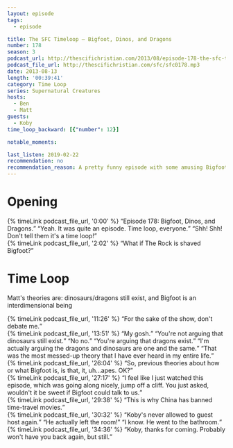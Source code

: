 ```yaml
---
layout: episode
tags:
  - episode

title: The SFC Timeloop – Bigfoot, Dinos, and Dragons
number: 178
season: 3
podcast_url: http://thescifichristian.com/2013/08/episode-178-the-sfc-timeloop-bigfoot-dinos-and-dragons/
podcast_file_url: http://thescifichristian.com/sfc/sfc0178.mp3
date: 2013-08-13
length: '00:39:41'
category: Time Loop
series: Supernatural Creatures
hosts:
  - Ben
  - Matt
guests:
  - Koby
time_loop_backward: [{"number": 12}]

notable_moments:

last_listen: 2019-02-22
recommendation: no
recommendation_reason: A pretty funny episode with some amusing Bigfoot theories, but no.
---
```

# Opening
<div class="quote">
  {% timeLink podcast_file_url, '0:00' %}
  <q class="matt">Episode 178: Bigfoot, Dinos, and Dragons.</q>
  <q class="ben">Yeah. It was quite an episode. Time loop, everyone.</q>
  <q class="matt">Shh! Shh! Don't tell them it's a time loop!</q>
</div>

<div class="quote">
  {% timeLink podcast_file_url, '2:02' %}
  <q class="ben">What if The Rock is shaved Bigfoot?</q>
</div>

# Time Loop
Matt's theories are: dinosaurs/dragons still exist, and Bigfoot is an interdimensional being

<div class="quote">
  {% timeLink podcast_file_url, '11:26' %}
  <q class="matt">For the sake of the show, don't debate me.</q>
</div>

<div class="quote">
  {% timeLink podcast_file_url, '13:51' %}
  <q class="koby">My gosh.</q>
  <q class="ben">You're not arguing that dinosaurs still exist.</q>
  <q class="matt">No no.</q>
  <q class="ben">You're arguing that dragons exist.</q>
  <q class="matt">I'm actually arguing the dragons and dinosaurs are one and the same.</q>
  <q class="ben">That was the most messed-up theory that I have ever heard in my entire life.</q>
</div>

<div class="quote">
  {% timeLink podcast_file_url, '26:04' %}
  <q class="koby">So, previous theories about how or what Bigfoot is, is that, it, uh...apes. OK?</q>
</div>

<div class="quote">
  {% timeLink podcast_file_url, '27:17' %}
  <q class="ben">I feel like I just watched this episode, which was going along nicely, jump off a cliff. You just asked, wouldn't it be sweet if Bigfoot could talk to us.</q>
</div>

<div class="quote">
  {% timeLink podcast_file_url, '29:38' %}
  <q class="ben">This is why China has banned time-travel movies.</q>
</div>

<div class="quote">
  {% timeLink podcast_file_url, '30:32' %}
  <q class="ben">Koby's never allowed to guest host again.</q>
  <q class="matt">He actually left the room!</q>
  <q class="ben">I know. He went to the bathroom.</q>
</div>

<div class="quote">
  {% timeLink podcast_file_url, '34:36' %}
  <q class="matt">Koby, thanks for coming. Probably won't have you back again, but still.</q>
</div>